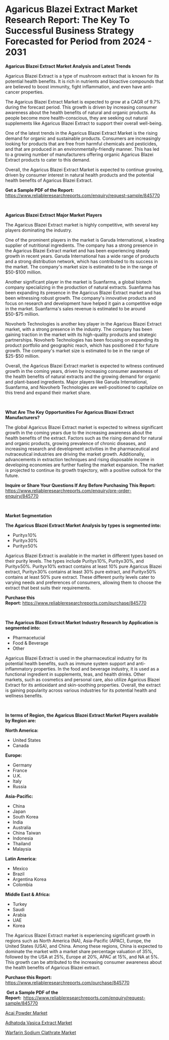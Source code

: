 <p><h1>Agaricus Blazei Extract Market Research Report: The Key To Successful Business Strategy Forecasted for Period from 2024 - 2031</h1></p><p><strong>Agaricus Blazei Extract Market Analysis and Latest Trends</strong></p>
<p><p>Agaricus Blazei Extract is a type of mushroom extract that is known for its potential health benefits. It is rich in nutrients and bioactive compounds that are believed to boost immunity, fight inflammation, and even have anti-cancer properties.</p><p>The Agaricus Blazei Extract Market is expected to grow at a CAGR of 9.7% during the forecast period. This growth is driven by increasing consumer awareness about the health benefits of natural and organic products. As people become more health-conscious, they are seeking out natural supplements like Agaricus Blazei Extract to support their overall well-being.</p><p>One of the latest trends in the Agaricus Blazei Extract Market is the rising demand for organic and sustainable products. Consumers are increasingly looking for products that are free from harmful chemicals and pesticides, and that are produced in an environmentally-friendly manner. This has led to a growing number of manufacturers offering organic Agaricus Blazei Extract products to cater to this demand.</p><p>Overall, the Agaricus Blazei Extract Market is expected to continue growing, driven by consumer interest in natural health products and the potential health benefits of Agaricus Blazei Extract.</p></p>
<p><strong>Get a Sample PDF of the Report:&nbsp;</strong> <a href="https://www.reliableresearchreports.com/enquiry/request-sample/845770">https://www.reliableresearchreports.com/enquiry/request-sample/845770</a></p>
<p>&nbsp;</p>
<p><strong>Agaricus Blazei Extract Major Market Players</strong></p>
<p><p>The Agaricus Blazei Extract market is highly competitive, with several key players dominating the industry. </p><p>One of the prominent players in the market is Garuda International, a leading supplier of nutritional ingredients. The company has a strong presence in the Agaricus Blazei Extract market and has been experiencing steady growth in recent years. Garuda International has a wide range of products and a strong distribution network, which has contributed to its success in the market. The company's market size is estimated to be in the range of $50-$100 million.</p><p>Another significant player in the market is Suanfarma, a global biotech company specializing in the production of natural extracts. Suanfarma has been expanding its presence in the Agaricus Blazei Extract market and has been witnessing robust growth. The company's innovative products and focus on research and development have helped it gain a competitive edge in the market. Suanfarma's sales revenue is estimated to be around $50-$75 million.</p><p>Novoherb Technologies is another key player in the Agaricus Blazei Extract market, with a strong presence in the industry. The company has been gaining traction in the market with its high-quality products and strategic partnerships. Novoherb Technologies has been focusing on expanding its product portfolio and geographic reach, which has positioned it for future growth. The company's market size is estimated to be in the range of $25-$50 million.</p><p>Overall, the Agaricus Blazei Extract market is expected to witness continued growth in the coming years, driven by increasing consumer awareness of the health benefits of natural extracts and the growing demand for organic and plant-based ingredients. Major players like Garuda International, Suanfarma, and Novoherb Technologies are well-positioned to capitalize on this trend and expand their market share.</p></p>
<p>&nbsp;</p>
<p><strong>What Are The Key Opportunities For Agaricus Blazei Extract Manufacturers?</strong></p>
<p><p>The global Agaricus Blazei Extract market is expected to witness significant growth in the coming years due to the increasing awareness about the health benefits of the extract. Factors such as the rising demand for natural and organic products, growing prevalence of chronic diseases, and increasing research and development activities in the pharmaceutical and nutraceutical industries are driving the market growth. Additionally, advancements in extraction techniques and rising disposable income in developing economies are further fueling the market expansion. The market is projected to continue its growth trajectory, with a positive outlook for the future.</p></p>
<p><strong>Inquire or Share Your Questions If Any Before Purchasing This Report:</strong> <a href="https://www.reliableresearchreports.com/enquiry/pre-order-enquiry/845770">https://www.reliableresearchreports.com/enquiry/pre-order-enquiry/845770</a></p>
<p>&nbsp;</p>
<p><strong>Market Segmentation</strong></p>
<p><strong>The Agaricus Blazei Extract Market Analysis by types is segmented into:</strong></p>
<p><ul><li>Purity≥10%</li><li>Purity≥30%</li><li>Purity≥50%</li></ul></p>
<p><p>Agaricus Blazei Extract is available in the market in different types based on their purity levels. The types include Purity≥10%, Purity≥30%, and Purity≥50%. Purity≥10% extract contains at least 10% pure Agaricus Blazei extract, Purity≥30% contains at least 30% pure extract, and Purity≥50% contains at least 50% pure extract. These different purity levels cater to varying needs and preferences of consumers, allowing them to choose the extract that best suits their requirements.</p></p>
<p><strong>Purchase this Report:&nbsp;</strong><a href="https://www.reliableresearchreports.com/purchase/845770">https://www.reliableresearchreports.com/purchase/845770</a></p>
<p>&nbsp;</p>
<p><strong>The Agaricus Blazei Extract Market Industry Research by Application is segmented into:</strong></p>
<p><ul><li>Pharmacetucial</li><li>Food & Beverage</li><li>Other</li></ul></p>
<p><p>Agaricus Blazei Extract is used in the pharmaceutical industry for its potential health benefits, such as immune system support and anti-inflammatory properties. In the food and beverage industry, it is used as a functional ingredient in supplements, teas, and health drinks. Other markets, such as cosmetics and personal care, also utilize Agaricus Blazei Extract for its antioxidant and skin-soothing properties. Overall, the extract is gaining popularity across various industries for its potential health and wellness benefits.</p></p>
<p>&nbsp;</p>
<p><strong>In terms of Region, the Agaricus Blazei Extract Market Players available by Region are:</strong></p>
<p>
    <p> <strong> North America: </strong>
        <ul>
            <li>United States</li>
            <li>Canada</li>
        </ul>
        </p> 
    <p> <strong> Europe: </strong>
        <ul>
            <li>Germany</li>
            <li>France</li>
            <li>U.K.</li>
            <li>Italy</li>
            <li>Russia</li>
        </ul>
        </p> 
    <p> <strong> Asia-Pacific: </strong>
        <ul>
            <li>China</li>
            <li>Japan</li>
            <li>South Korea</li>
            <li>India</li>
            <li>Australia</li>
            <li>China Taiwan</li>
            <li>Indonesia</li>
            <li>Thailand</li>
            <li>Malaysia</li>
        </ul>
        </p> 
    <p> <strong> Latin America: </strong>
        <ul>
            <li>Mexico</li>
            <li>Brazil</li>
            <li>Argentina Korea</li>
            <li>Colombia</li>
        </ul>
        </p> 
    <p> <strong> Middle East & Africa: </strong>
        <ul>
            <li>Turkey</li>
            <li>Saudi</li>
            <li>Arabia</li>
            <li>UAE</li>
            <li>Korea</li>
        </ul>
    </p>
    </p>
<p><p>The Agaricus Blazei Extract market is experiencing significant growth in regions such as North America (NA), Asia-Pacific (APAC), Europe, the United States (USA), and China. Among these regions, China is expected to dominate the market with a market share percentage valuation of 35%, followed by the USA at 25%, Europe at 20%, APAC at 15%, and NA at 5%. This growth can be attributed to the increasing consumer awareness about the health benefits of Agaricus Blazei extract.</p></p>
<p><strong>Purchase this Report: </strong><a href="https://www.reliableresearchreports.com/purchase/845770">https://www.reliableresearchreports.com/purchase/845770</a></p>
<p>&nbsp;<strong>Get a Sample PDF of the Report:&nbsp;&nbsp;</strong><a href="https://www.reliableresearchreports.com/enquiry/request-sample/845770">https://www.reliableresearchreports.com/enquiry/request-sample/845770</a></p>
<p><strong></strong></p>
<p><p><a href="https://github.com/jaidynmorantestelletmjzya/Market-Research-Report-List-1/blob/main/acai-powder-market.md">Acai Powder Market</a></p><p><a href="https://github.com/ruddyyedelwadw/Market-Research-Report-List-1/blob/main/adhatoda-vasica-extract-market.md">Adhatoda Vasica Extract Market</a></p><p><a href="https://github.com/juniordelafrance/Market-Research-Report-List-2/blob/main/warfarin-sodium-clathrate-market.md">Warfarin Sodium Clathrate Market</a></p></p>